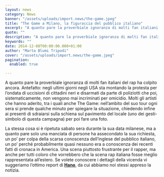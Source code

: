```yaml
---
layout: news
category: News
banner: "/assets/uploads/import.news/the-game.jpeg"
title: "The Game a Milano, la figuraccia del pubblico italiano"
excerpt: "A quanto pare la proverbiale ignoranza di molti fan italiani del rap ha colpito ancora. Antefatto: negli ultimi giorni negli USA sta montando la protesta per l’ondata di uccisioni di cittadini neri e disarmati da parte di poliziotti che poi, sistematicamente, non vengono mai incriminati per omicidio. Molti gli artisti che hanno aderito, tra i [&hellip"
quote: ""
description: "A quanto pare la proverbiale ignoranza di molti fan italiani del rap ha colpito ancora. Antefatto: negli ultimi giorni negli USA sta montando la protesta per l’ondata di uccisioni di cittadini neri e disarmati da parte di poliziotti che poi, sistematicamente, non vengono mai incriminati per omicidio. Molti gli artisti che hanno aderito, tra i [&hellip"
keywords: ""
date: 2014-12-08T00:00:00.000+01:00
author: "Marta Blumi Tripodi"
cover: "/assets/uploads/import.news/the-game.jpeg"
pagination:
  enabled: true

---
```


[](https://hotmc.com/wp-content/uploads/2012/08/the-game.jpeg)

A quanto pare la proverbiale ignoranza di molti fan italiani del rap ha colpito ancora. Antefatto: negli ultimi giorni negli USA sta montando la protesta per l’ondata di uccisioni di cittadini neri e disarmati da parte di poliziotti che poi, sistematicamente, non vengono mai incriminati per omicidio. Molti gli artisti che hanno aderito, tra i quali anche The Game: nell’ambito del suo tour ogni sera si prende qualche minuto per spiegare la situazione, chiedendo infine ai presenti di sdraiarsi sulla schiena sul pavimento del locale (uno dei gesti-simbolo di questa campagna) per poi fare una foto.

La stessa cosa si è ripetuta sabato sera durante la sua data milanese, ma a quanto pare solo una manciata di persone ha assecondato la sua richiesta, un po’ per colpa della scarsa conoscenza dell’inglese del pubblico italiano, un po’ perché probabilmente quasi nessuno era a conoscenza dei recenti fatti di cronaca in America. Una scena piuttosto frustrante per il rapper, ma anche per tutti coloro che vorrebbero che la scena rap italiana fosse meglio rappresentata all’estero. Se volete conoscere i dettagli della vicenda vi suggeriamo l’ottimo report di [**Hano**](http://www.hano.it/news-rap-italiano/8368-concerto-the-game-milano.html "http://www.hano.it/news-rap-italiano/8368-concerto-the-game-milano.html"), da cui abbiamo noi stessi appreso la notizia.